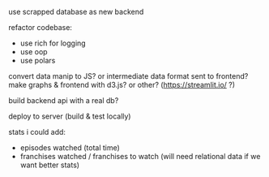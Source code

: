 use scrapped database as new backend

refactor codebase:
- use rich for logging
- use oop
- use polars

convert data manip to JS? or intermediate data format sent to frontend?
make graphs & frontend with d3.js? or other? (https://streamlit.io/ ?)

build backend api with a real db?

deploy to server (build & test locally)

stats i could add:
 - episodes watched (total time)
 - franchises watched / franchises to watch (will need relational data if we want better stats)
